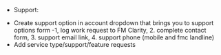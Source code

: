 * Support:
- Create support option in account dropdown that brings you to support options form -1, log work request to FM Clarity, 2. complete contact form, 3. support email link, 4. support phone (mobile and fmc landline)
-  Add service type/support/feature requests
